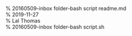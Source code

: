 % 20160509-inbox folder-bash script readme.md 	
% 2019-11-27 	
% Lal Thomas 	
% 20160509-inbox folder-bash script.sh 	
	
